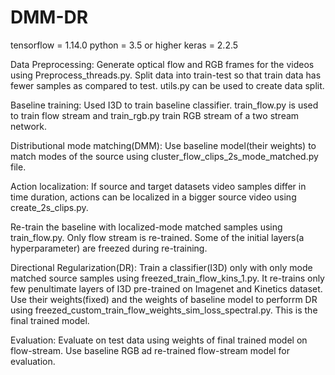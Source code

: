 # DMM-DR

tensorflow = 1.14.0
python = 3.5 or higher
keras = 2.2.5

Data Preprocessing:
Generate optical flow and RGB frames for the videos using Preprocess_threads.py. Split data into train-test so that 
train data has fewer samples as compared to test. utils.py can be used to create data split.

Baseline training:
Used I3D to train baseline classifier. train_flow.py is used to train flow stream and train_rgb.py train RGB stream of a two
stream network.

Distributional mode matching(DMM):
Use baseline model(their weights) to match modes of the source using cluster_flow_clips_2s_mode_matched.py file.

Action localization:
If source and target datasets video samples differ in time duration, actions can be localized in a bigger source video using 
create_2s_clips.py.

Re-train the baseline with localized-mode matched samples using train_flow.py. Only flow stream is re-trained. Some of the
initial layers(a hyperparameter) are freezed during re-training.

Directional Regularization(DR):
Train a classifier(I3D) only with only mode matched source samples using freezed_train_flow_kins_1.py. It re-trains only 
few penultimate layers of I3D pre-trained on Imagenet and Kinetics dataset. Use their weights(fixed) and the weights of 
baseline model to perforrm DR using freezed_custom_train_flow_weights_sim_loss_spectral.py. This is the final trained model.

Evaluation:
Evaluate on test data using weights of final trained model on flow-stream. Use baseline RGB ad re-trained flow-stream model
for evaluation.



